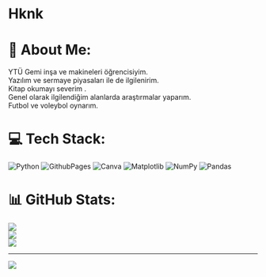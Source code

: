 # Hknk
# 💫 About Me:
YTÜ Gemi inşa ve makineleri öğrencisiyim.<br>Yazılım ve sermaye piyasaları ile de ilgilenirim.<br>Kitap okumayı severim .<br>Genel olarak ilgilendiğim alanlarda araştırmalar yaparım.<br>Futbol ve voleybol oynarım.<br>


# 💻 Tech Stack:
![Python](https://img.shields.io/badge/python-3670A0?style=for-the-badge&logo=python&logoColor=ffdd54) ![GithubPages](https://img.shields.io/badge/github%20pages-121013?style=for-the-badge&logo=github&logoColor=white) ![Canva](https://img.shields.io/badge/Canva-%2300C4CC.svg?style=for-the-badge&logo=Canva&logoColor=white) ![Matplotlib](https://img.shields.io/badge/Matplotlib-%23ffffff.svg?style=for-the-badge&logo=Matplotlib&logoColor=black) ![NumPy](https://img.shields.io/badge/numpy-%23013243.svg?style=for-the-badge&logo=numpy&logoColor=white) ![Pandas](https://img.shields.io/badge/pandas-%23150458.svg?style=for-the-badge&logo=pandas&logoColor=white)
# 📊 GitHub Stats:
![](https://github-readme-stats.vercel.app/api?username=HKNK13&theme=dark&hide_border=false&include_all_commits=false&count_private=false)<br/>
![](https://github-readme-streak-stats.herokuapp.com/?user=HKNK13&theme=dark&hide_border=false)<br/>
![](https://github-readme-stats.vercel.app/api/top-langs/?username=HKNK13&theme=dark&hide_border=false&include_all_commits=false&count_private=false&layout=compact)

---
[![](https://visitcount.itsvg.in/api?id=HKNK13&icon=0&color=0)](https://visitcount.itsvg.in)

<!-- Proudly created with GPRM ( https://gprm.itsvg.in ) -->
